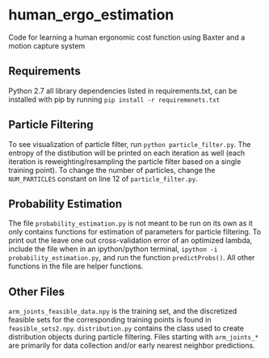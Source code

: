 # human_ergo_estimation
Code for learning a human ergonomic cost function using Baxter and a motion capture system
## Requirements
Python 2.7
all library dependencies listed in requirements.txt, can be installed with pip by running `pip install -r requiremenets.txt`
## Particle Filtering
To see visualization of particle filter, run `python particle_filter.py`. The entropy of the distibution will be printed on each iteration as well (each iteration is reweighting/resampling the particle filter based on a single training point). To change the number of particles, change the `NUM_PARTICLES` constant on line 12 of `particle_filter.py`.
## Probability Estimation
The file `probability_estimation.py` is not meant to be run on its own as it only contains functions for estimation of parameters for particle filtering. To print out the leave one out cross-validation error of an optimized lambda, include the file when in an ipython/python terminal, `ipython -i probability_estimation.py`, and run the function `predictProbs()`. All other functions in the file are helper functions.
## Other Files
`arm_joints_feasible_data.npy` is the training set, and the discretized feasible sets for the corresponding training points is found in `feasible_sets2.npy`.
`distribution.py` contains the class used to create distribution objects during particle filtering.
Files starting with `arm_joints_*` are primarily for data collection and/or early nearest neighbor predictions.